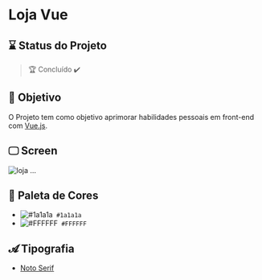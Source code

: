 # Loja Vue


## ⌛ Status do Projeto

> 🏆 Concluído ✔️

## 🎯  Objetivo

O Projeto tem como objetivo aprimorar habilidades pessoais em front-end com [Vue.js](https://vuejs.org/).

## 🖵 Screen
![loja](https://user-images.githubusercontent.com/32230625/101265966-6d2c4b80-3721-11eb-9521-018e855f961d.gif)
...

## 🎨 Paleta de Cores
- ![#1a1a1a](https://via.placeholder.com/15/1a1a1a/1a1a1a?Text=+)` #1a1a1a`
- ![#FFFFFF](https://via.placeholder.com/15/FFFFFF/FFFFFF?Text=+)` #FFFFFF`

## 𝓐 Tipografia
- [Noto Serif](https://fonts.google.com/specimen/Noto+Serif)